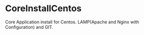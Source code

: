 # CoreInstallCentos
Core Application install for Centos. LAMP(Apache and Nginx with Configuration) and GIT. 

